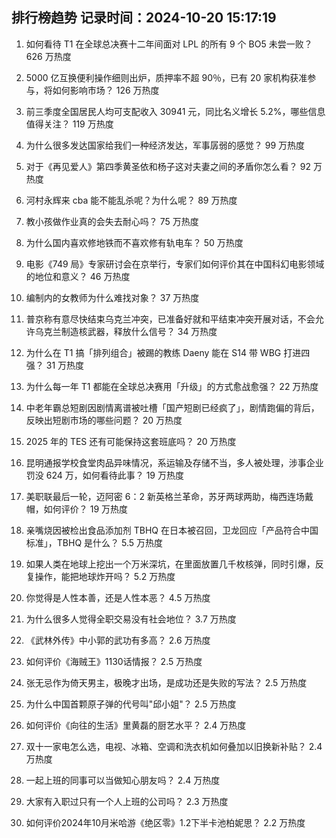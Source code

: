 
## 排行榜趋势 记录时间：2024-10-20 15:17:19
  
  1. 如何看待 T1 在全球总决赛十二年间面对 LPL 的所有 9 个 BO5 未尝一败？ 626 万热度
    
  2. 5000 亿互换便利操作细则出炉，质押率不超 90％，已有 20 家机构获准参与，将如何影响市场？ 126 万热度
    
  3. 前三季度全国居民人均可支配收入 30941 元，同比名义增长 5.2%，哪些信息值得关注？ 119 万热度
    
  4. 为什么很多发达国家给我们一种经济发达，军事孱弱的感觉？ 99 万热度
    
  5. 对于《再见爱人》第四季黄圣依和杨子这对夫妻之间的矛盾你怎么看？ 92 万热度
    
  6. 河村永辉来 cba 能不能乱杀呢？为什么呢？ 89 万热度
    
  7. 教小孩做作业真的会失去耐心吗？ 75 万热度
    
  8. 为什么国内喜欢修地铁而不喜欢修有轨电车？ 50 万热度
    
  9. 电影《749 局》专家研讨会在京举行，专家们如何评价其在中国科幻电影领域的地位和意义？ 46 万热度
    
  10. 编制内的女教师为什么难找对象？ 37 万热度
    
  11. 普京称有意尽快结束乌克兰冲突，已准备好就和平结束冲突开展对话，不会允许乌克兰制造核武器，释放什么信号？ 34 万热度
    
  12. 为什么在 T1 搞「排列组合」被踢的教练 Daeny 能在 S14 带 WBG 打进四强？ 31 万热度
    
  13. 为什么每一年 T1 都能在全球总决赛用「升级」的方式愈战愈强？ 22 万热度
    
  14. 中老年霸总短剧因剧情离谱被吐槽「国产短剧已经疯了」，剧情跑偏的背后，反映出短剧市场的哪些问题？ 20 万热度
    
  15. 2025 年的 TES 还有可能保持这套班底吗？ 20 万热度
    
  16. 昆明通报学校食堂肉品异味情况，系运输及存储不当，多人被处理，涉事企业罚没 624 万，如何看待此事？ 19 万热度
    
  17. 美职联最后一轮，迈阿密 6：2 新英格兰革命，苏牙两球两助，梅西连场戴帽，如何评价？ 19 万热度
    
  18. 亲嘴烧因被检出食品添加剂 TBHQ 在日本被召回，卫龙回应「产品符合中国标准」，TBHQ 是什么？ 5.5 万热度
    
  19. 如果人类在地球上挖出一个万米深坑，在里面放置几千枚核弹，同时引爆，反复操作，能把地球炸开吗？ 5.2 万热度
    
  20. 你觉得是人性本善，还是人性本恶？ 4.5 万热度
    
  21. 为什么很多人觉得全职交易没有社会地位？ 3.7 万热度
    
  22. 《武林外传》中小郭的武功有多高？ 2.6 万热度
    
  23. 如何评价《海贼王》1130话情报？ 2.5 万热度
    
  24. 张无忌作为倚天男主，极晚才出场，是成功还是失败的写法？ 2.5 万热度
    
  25. 为什么中国首颗原子弹的代号叫"邱小姐"？ 2.5 万热度
    
  26. 如何评价《向往的生活》里黄磊的厨艺水平？ 2.4 万热度
    
  27. 双十一家电怎么选，电视、冰箱、空调和洗衣机如何叠加以旧换新补贴？ 2.4 万热度
    
  28. 一起上班的同事可以当做知心朋友吗？ 2.4 万热度
    
  29. 大家有入职过只有一个人上班的公司吗？ 2.3 万热度
    
  30. 如何评价2024年10月米哈游《绝区零》1.2下半卡池柏妮思？ 2.2 万热度
    
